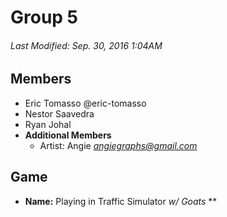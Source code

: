 # Group 5
###### Last Modified: Sep. 30, 2016 1:04AM

## Members
- Eric Tomasso @eric-tomasso
- Nestor Saavedra
- Ryan Johal
- **Additional Members**
  - Artist: Angie *angiegraphs@gmail.com* 

## Game
- **Name:** Playing in Traffic Simulator *w/ Goats* **
 
